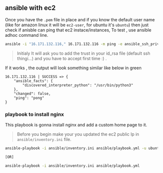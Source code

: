 ## ansible with ec2

Once you have the `.pem` file in place and if you know the default user name (like for amazon linux it will be `ec2-user`, for ubuntu it's `ubuntu`) then just check if anisble can ping that ec2 instace/instances, To test , use ansible adhoc command line.


```sh
ansible -i "16.171.132.116," 16.171.132.116 -m ping -e ansible_ssh_private_key_file=/path/to/ec2.pem -e ansible_user=ubuntu --become-user ubuntu
```
> Initialy It will ask you to add the trust in your id_rsa file (default ssh thingi...) and you have to accept first time :) .

If it works , the output will look something similar like below in green

```
16.171.132.116 | SUCCESS => {
    "ansible_facts": {
        "discovered_interpreter_python": "/usr/bin/python3"
    },
    "changed": false,
    "ping": "pong"
}

```

### playbook to install nginx

This playbook is gonna install nginx and add a custom home page to it.
> Before you begin make your you updated the ec2 public Ip in `ansible/inventory.ini` file.

```sh
ansible-playbook -i ansible/inventory.ini ansible/playbook.yml -u ubuntu

[OR]

ansible-playbook -i ansible/inventory.ini ansible/playbook.yml
```